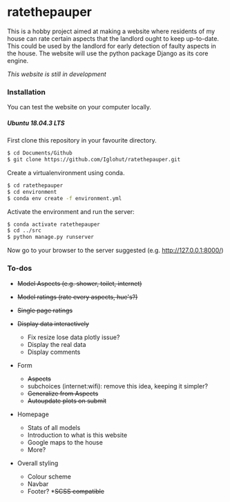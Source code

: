 # ratethepauper
This is a hobby project aimed at making a website where residents of my house can rate certain aspects that the landlord ought to keep up-to-date. This could be used by the landlord for early detection of faulty aspects in the house. The website will use the python package Django as its core engine. 

*This website is still in development*

### Installation
You can test the website on your computer locally. 
##### Ubuntu 18.04.3 LTS

First clone this repository in your favourite directory. 
```sh
$ cd Documents/Github
$ git clone https://github.com/Iglohut/ratethepauper.git
```

Create a virtualenvironment using conda.
```sh
$ cd ratethepauper
$ cd environment
$ conda env create -f environment.yml
```
Activate the environment and run the server:
```sh
$ conda activate ratethepauper
$ cd ../src
$ python manage.py runserver
```
Now go to your browser to the server suggested (e.g. http://127.0.0.1:8000/)

### To-dos
* ~~Model Aspects (e.g. shower, toilet, internet)~~
* ~~Model ratings (rate every aspects, hue's?)~~
* ~~Single page ratings~~
* ~~Display data interactively~~
	* Fix resize lose data plotly issue?
	* Display the real data
	* Display comments

* Form
	* ~~Aspects~~
	* subchoices (internet:wifi): remove this idea, keeping it simpler?
	* ~~Generalize from Aspects~~
	* ~~Autoupdate plots on submit~~

* Homepage
    * Stats of all models
	* Introduction to what is this website
	* Google maps to the house
	* More?

* Overall styling
	* Colour scheme
	* Navbar
	* Footer?
	*~~SCSS compatible~~

